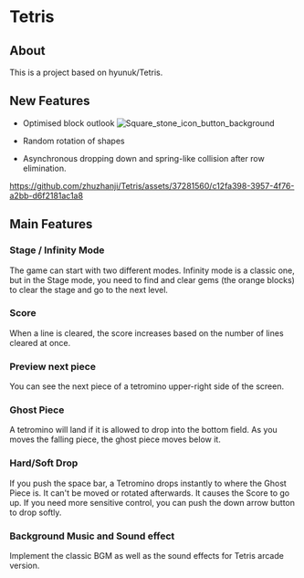 # Tetris
## About
This is a project based on hyunuk/Tetris.

## New Features
* Optimised block outlook 
![Square_stone_icon_button_background](https://github.com/zhuzhanji/Tetris/assets/37281560/35687c64-7a23-4d87-b927-20c3a545d6c7)

* Random rotation of shapes
* Asynchronous dropping down and spring-like collision after row elimination.



https://github.com/zhuzhanji/Tetris/assets/37281560/c12fa398-3957-4f76-a2bb-d6f2181ac1a8



## Main Features
### Stage / Infinity Mode
The game can start with two different modes. Infinity mode is a classic one, but in the Stage mode, you need to find and clear gems (the orange blocks) to clear the stage and go to the next level.

### Score
When a line is cleared, the score increases based on the number of lines cleared at once. 

### Preview next piece
You can see the next piece of a tetromino upper-right side of the screen.

### Ghost Piece
A tetromino will land if it is allowed to drop into the bottom field. As you moves the falling piece, the ghost piece moves below it.

### Hard/Soft Drop
If you push the space bar, a Tetromino drops instantly to where the Ghost Piece is. It can't be moved or rotated afterwards. It causes the Score to go up. If you need more sensitive control, you can push the down arrow button to drop softly.

### Background Music and Sound effect
Implement the classic BGM as well as the sound effects for Tetris arcade version.

